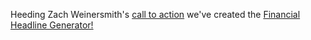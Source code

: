 Heeding Zach Weinersmith's [call to action](https://www.smbc-comics.com/comic/markets) we've created the [Financial Headline Generator!](https://stocks.waldocorp.com)
